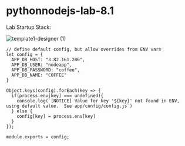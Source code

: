 # pythonnodejs-lab-8.1

Lab Startup Stack:

![template1-designer (1)](https://github.com/jipx/pythonnodejs-lab-8.1/assets/4178277/e8d5fea1-a982-432a-b0e8-3030cfbc006c)

```
// define default config, but allow overrides from ENV vars
let config = {
  APP_DB_HOST: "3.82.161.206",
  APP_DB_USER: "nodeapp",
  APP_DB_PASSWORD: "coffee",
  APP_DB_NAME: "COFFEE"
}

Object.keys(config).forEach(key => {
  if(process.env[key] === undefined){
    console.log(`[NOTICE] Value for key '${key}' not found in ENV, using default value.  See app/config/config.js`)
  } else {
    config[key] = process.env[key]
  }
});

module.exports = config;
```
